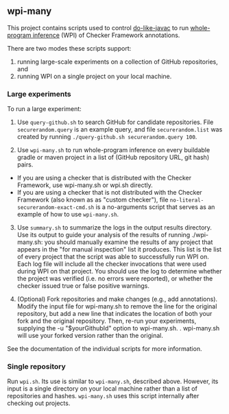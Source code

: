 ## wpi-many

This project contains scripts used to control
[do-like-javac](https://github.com/kelloggm/do-like-javac) to run
[whole-program
inference](https://checkerframework.org/manual/#whole-program-inference)
(WPI) of Checker Framework annotations.

There are two modes these scripts support:
1. running large-scale experiments on a collection of GitHub repositories, and
2. running WPI on a single project on your local machine.

### Large experiments

To run a large experiment:

1. Use `query-github.sh` to search GitHub for candidate repositories.
File `securerandom.query` is an example query, and file `securerandom.list`
was created by running `./query-github.sh securerandom.query 100`.

2. Use `wpi-many.sh` to run whole-program inference on every buildable
gradle or maven project in a list of (GitHub repository URL, git hash)
pairs.
 * If you are using a checker that is distributed with the Checker
   Framework, use wpi-many.sh or wpi.sh directly.
 * If you are using a checker that is not distributed with the Checker
   Framework (also known as as "custom checker"), file
   `no-literal-securerandom-exact-cmd.sh` is a no-arguments
   script that serves as an example of how to use `wpi-many.sh`.

3. Use `summary.sh` to summarize the logs in the output results directory.
Use its output to guide your analysis of the results of running ./wpi-many.sh:
you should manually examine the results of any project that appears in the
"for manual inspection" list it produces. This list is the list of every project
that the script was able to successfully run WPI on. Each log file will include
all the checker invocations that were used during WPI on that project.
You should use the log to determine whether the project was verified
(i.e. no errors were reported), or whether the checker issued true or
false positive warnings.

4. (Optional) Fork repositories and make changes (e.g., add annotations).
Modify the input file for wpi-many.sh to remove the line for the original repository,
but add a new line that indicates the location of both your
fork and the original repository.
Then, re-run your experiments, supplying the -u "$yourGithubId" option to wpi-many.sh.
. wpi-many.sh will use your forked version rather than
the original. 

See the documentation of the individual scripts for more information.

### Single repository

Run `wpi.sh`.
Its use is similar to `wpi-many.sh`, described above. However,
its input is a single directory on your local machine rather than
a list of repositories and hashes. `wpi-many.sh` uses this script internally
after checking out projects.
